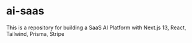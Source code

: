 # ai-saas
This is a repository for building a SaaS AI Platform with Next.js 13, React, Tailwind, Prisma, Stripe
